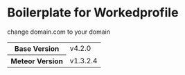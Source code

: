 # Boilerplate for Workedprofile
change domain.com to your domain


<table>
  <tbody>
    <tr>
      <th>Base Version</th>
      <td>v4.2.0</td>
    </tr>
    <tr>
      <th>Meteor Version</th>
      <td>v1.3.2.4</td>
    </tr>
  </tbody>
</table>
